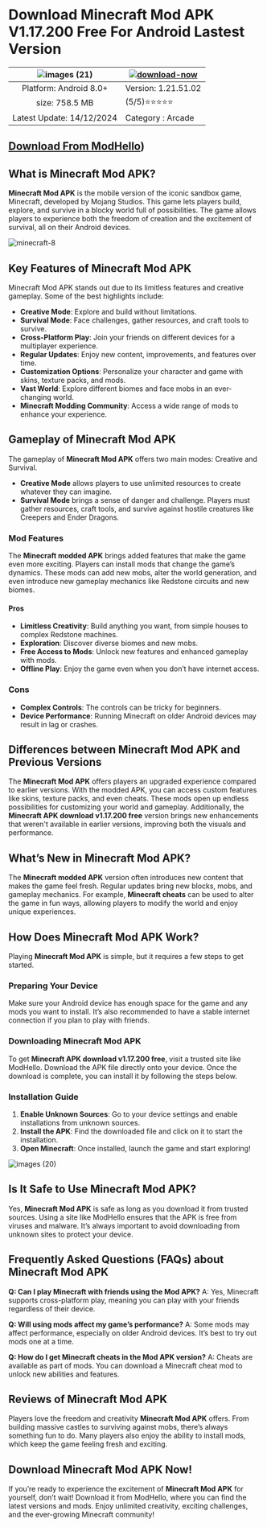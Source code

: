 # Download Minecraft Mod APK V1.17.200 Free For Android Lastest Version

| ![images (21)](https://github.com/user-attachments/assets/eca28669-3940-4e50-849e-af88b4416ad5) | [![download-now](https://github.com/user-attachments/assets/22657e67-9d2d-46af-a41a-5d365d2ddc1f)](https://modhello.com/minecraft/)  |
|:-------------------------------------------------:|-----------------------|
| Platform: Android 8.0+                      | Version: 1.21.51.02    |
| size: 758.5 MB                                |  (5/5)⭐️⭐️⭐️⭐️⭐️ |
| Latest Update: 14/12/2024                      | Category : Arcade |

## [Download From ModHello](https://modhello.com/minecraft/))

## What is Minecraft Mod APK?

**Minecraft Mod APK** is the mobile version of the iconic sandbox game, Minecraft, developed by Mojang Studios. This game lets players build, explore, and survive in a blocky world full of possibilities. The game allows players to experience both the freedom of creation and the excitement of survival, all on their Android devices.

![minecraft-8](https://github.com/user-attachments/assets/2a5e72dd-0916-4c90-a712-25f80bdbcbe3)


## Key Features of Minecraft Mod APK

Minecraft Mod APK stands out due to its limitless features and creative gameplay. Some of the best highlights include:

- **Creative Mode**: Explore and build without limitations.
- **Survival Mode**: Face challenges, gather resources, and craft tools to survive.
- **Cross-Platform Play**: Join your friends on different devices for a multiplayer experience.
- **Regular Updates**: Enjoy new content, improvements, and features over time.
- **Customization Options**: Personalize your character and game with skins, texture packs, and mods.
- **Vast World**: Explore different biomes and face mobs in an ever-changing world.
- **Minecraft Modding Community**: Access a wide range of mods to enhance your experience.

## Gameplay of Minecraft Mod APK

The gameplay of **Minecraft Mod APK** offers two main modes: Creative and Survival.

- **Creative Mode** allows players to use unlimited resources to create whatever they can imagine.
- **Survival Mode** brings a sense of danger and challenge. Players must gather resources, craft tools, and survive against hostile creatures like Creepers and Ender Dragons.

### Mod Features
The **Minecraft modded APK** brings added features that make the game even more exciting. Players can install mods that change the game’s dynamics. These mods can add new mobs, alter the world generation, and even introduce new gameplay mechanics like Redstone circuits and new biomes.

#### Pros
- **Limitless Creativity**: Build anything you want, from simple houses to complex Redstone machines.
- **Exploration**: Discover diverse biomes and new mobs.
- **Free Access to Mods**: Unlock new features and enhanced gameplay with mods.
- **Offline Play**: Enjoy the game even when you don’t have internet access.

### Cons
- **Complex Controls**: The controls can be tricky for beginners.
- **Device Performance**: Running Minecraft on older Android devices may result in lag or crashes.

## Differences between Minecraft Mod APK and Previous Versions

The **Minecraft Mod APK** offers players an upgraded experience compared to earlier versions. With the modded APK, you can access custom features like skins, texture packs, and even cheats. These mods open up endless possibilities for customizing your world and gameplay. Additionally, the **Minecraft APK download v1.17.200 free** version brings new enhancements that weren't available in earlier versions, improving both the visuals and performance.

## What’s New in Minecraft Mod APK?

The **Minecraft modded APK** version often introduces new content that makes the game feel fresh. Regular updates bring new blocks, mobs, and gameplay mechanics. For example, **Minecraft cheats** can be used to alter the game in fun ways, allowing players to modify the world and enjoy unique experiences.

## How Does Minecraft Mod APK Work?

Playing **Minecraft Mod APK** is simple, but it requires a few steps to get started.

### Preparing Your Device
Make sure your Android device has enough space for the game and any mods you want to install. It’s also recommended to have a stable internet connection if you plan to play with friends.

### Downloading Minecraft Mod APK
To get **Minecraft APK download v1.17.200 free**, visit a trusted site like ModHello. Download the APK file directly onto your device. Once the download is complete, you can install it by following the steps below.

### Installation Guide

1. **Enable Unknown Sources**: Go to your device settings and enable installations from unknown sources.
2. **Install the APK**: Find the downloaded file and click on it to start the installation.
3. **Open Minecraft**: Once installed, launch the game and start exploring!

![images (20)](https://github.com/user-attachments/assets/6f2c32d3-b11c-4a58-8999-8d97292057e5)


## Is It Safe to Use Minecraft Mod APK?

Yes, **Minecraft Mod APK** is safe as long as you download it from trusted sources. Using a site like ModHello ensures that the APK is free from viruses and malware. It’s always important to avoid downloading from unknown sites to protect your device.

## Frequently Asked Questions (FAQs) about Minecraft Mod APK

**Q: Can I play Minecraft with friends using the Mod APK?**
A: Yes, Minecraft supports cross-platform play, meaning you can play with your friends regardless of their device.

**Q: Will using mods affect my game’s performance?**
A: Some mods may affect performance, especially on older Android devices. It’s best to try out mods one at a time.

**Q: How do I get Minecraft cheats in the Mod APK version?**
A: Cheats are available as part of mods. You can download a Minecraft cheat mod to unlock new abilities and features.

## Reviews of Minecraft Mod APK

Players love the freedom and creativity **Minecraft Mod APK** offers. From building massive castles to surviving against mobs, there’s always something fun to do. Many players also enjoy the ability to install mods, which keep the game feeling fresh and exciting.

## Download Minecraft Mod APK Now!

If you’re ready to experience the excitement of **Minecraft Mod APK** for yourself, don’t wait! Download it from ModHello, where you can find the latest versions and mods. Enjoy unlimited creativity, exciting challenges, and the ever-growing Minecraft community!

